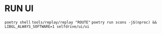 # RUN UI
`poetry shell`
`tools/replay/replay "ROUTE"`
`poetry run scons -j$(nproc) && LIBGL_ALWAYS_SOFTWARE=1 selfdrive/ui/ui`
